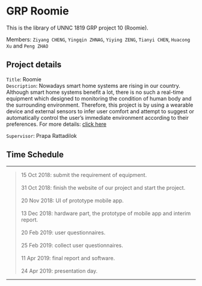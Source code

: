 # GRP Roomie


This is the library of UNNC 1819 GRP project 10 (Roomie).

Members: `Ziyang CHENG`, `Yingqin ZHNAG`, `Yiying ZENG`, `Tianyi CHEN`, `Huacong Xu` and `Peng ZHAO`


## Project details

`Title`: Roomie<br>
`Description`: Nowadays smart home systems are rising in our country. <br>
Although smart home systems benefit a lot, there is no such a real-time <br>
equipment which designed to monitoring the condition of human body and <br>
the surrounding environment. Therefore, this project is by using a wearable <br> 
device and external sensors to infer user comfort and attempt to suggest or <br>
automatically control the user’s immediate environment according to their <br>
preferences. For more details: [click here](https://github.com/zyq759316417/GRPProjectRoomie/blob/master/PublicDoc/2018.P10.Roomie.pdf)

`Supervisor`: Prapa Rattadilok


## Time Schedule

---
>15 Oct 2018: submit the requirement of equipment. <br><br>
>31 Oct 2018: finish the website of our project and start the project. <br><br>
>20 Nov 2018: UI of prototype mobile app.<br><br>
>13 Dec 2018: hardware part, the prototype of mobile app and interim report.<br><br>
>20 Feb 2019: user questionnaires.<br><br>
>25 Feb 2019: collect user questionnaires.<br><br>
>11 Apr 2019: final report and software.<br><br>
>24 Apr 2019: presentation day.
---
